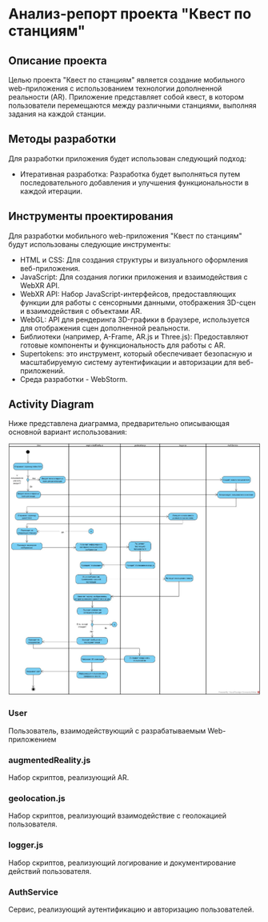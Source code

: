 # Анализ-репорт проекта "Квест по станциям"

## Описание проекта
Целью проекта "Квест по станциям" является создание мобильного web-приложения с использованием технологии дополненной реальности (AR). Приложение представляет собой квест, в котором пользователи перемещаются между различными станциями, выполняя задания на каждой станции.

## Методы разработки
Для разработки приложения будет использован следующий подход:
- Итеративная разработка: Разработка будет выполняться путем последовательного добавления и улучшения функциональности в каждой итерации.

## Инструменты проектирования
Для разработки мобильного web-приложения "Квест по станциям" будут использованы следующие инструменты:
- HTML и CSS: Для создания структуры и визуального оформления веб-приложения.
- JavaScript: Для создания логики приложения и взаимодействия с WebXR API.
- WebXR API: Набор JavaScript-интерфейсов, предоставляющих функции для работы с сенсорными данными, отображения 3D-сцен и взаимодействия с объектами AR.
- WebGL: API для рендеринга 3D-графики в браузере, используется для отображения сцен дополненной реальности.
- Библиотеки (например, A-Frame, AR.js и Three.js): Предоставляют готовые компоненты и функциональность для работы с AR.
- Supertokens: это инструмент, который обеспечивает безопасную и масштабируемую систему аутентификации и авторизации для веб-приложений.
- Среда разработки - WebStorm.

## Activity Diagram
Ниже представлена диаграмма, предварительно описывающая основной вариант использования:

![Activity Diagram](ActivityDiagram.jpg)

### User
Пользователь, взаимодействующий с разрабатываемым Web-приложением

### augmentedReality.js
Набор скриптов, реализующий AR.

### geolocation.js
Набор скриптов, реализующий взаимодействие с геолокацией пользователя.

### logger.js
Набор скриптов, реализующий логирование и документирование действий пользователя.

### AuthService 
Сервис, реализующий аутентификацию и авторизацию пользователей.
